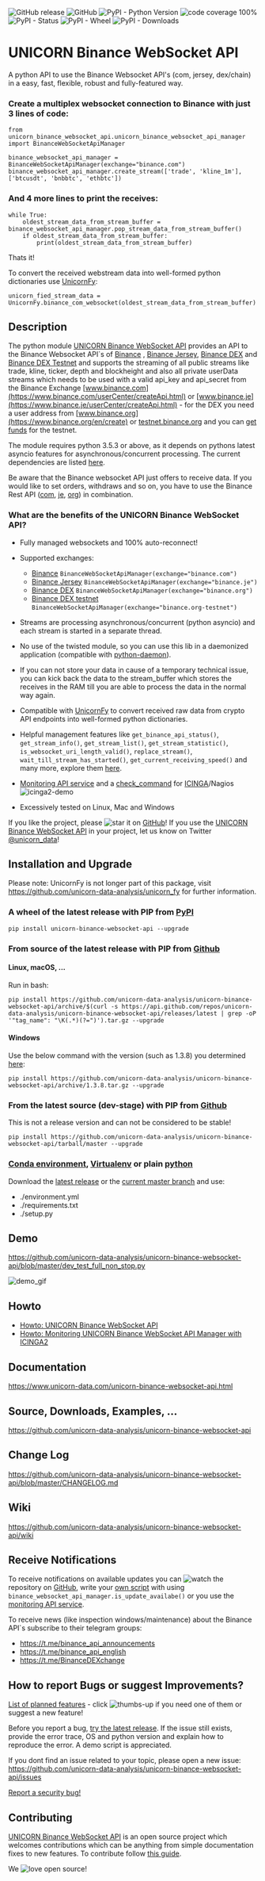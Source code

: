 ![GitHub release](https://img.shields.io/github/release/unicorn-data-analysis/unicorn-binance-websocket-api.svg) 
![GitHub](https://img.shields.io/github/license/unicorn-data-analysis/unicorn-binance-websocket-api.svg?color=blue) 
![PyPI - Python Version](https://img.shields.io/pypi/pyversions/unicorn-binance-websocket-api.svg) 
![code coverage 100%](https://img.shields.io/badge/coverage-100%25-brightgreen.svg) 
![PyPI - Status](https://img.shields.io/pypi/status/unicorn-binance-websocket-api.svg) 
![PyPI - Wheel](https://img.shields.io/pypi/wheel/unicorn-binance-websocket-api.svg?label=PyPI%20wheel&color=orange) 
![PyPI - Downloads](https://img.shields.io/pypi/dm/unicorn-binance-websocket-api.svg?label=PyPI%20downloads&color=orange)

# UNICORN Binance WebSocket API
A python API to use the Binance Websocket API's (com, jersey, dex/chain) in a easy, fast, flexible, robust and fully-featured way.

### Create a multiplex websocket connection to Binance with just 3 lines of code:
```
from unicorn_binance_websocket_api.unicorn_binance_websocket_api_manager import BinanceWebSocketApiManager

binance_websocket_api_manager = BinanceWebSocketApiManager(exchange="binance.com")
binance_websocket_api_manager.create_stream(['trade', 'kline_1m'], ['btcusdt', 'bnbbtc', 'ethbtc'])
```
### And 4 more lines to print the receives:
```
while True:
    oldest_stream_data_from_stream_buffer = binance_websocket_api_manager.pop_stream_data_from_stream_buffer()
    if oldest_stream_data_from_stream_buffer:
        print(oldest_stream_data_from_stream_buffer)
```
Thats it! 

To convert the received webstream data into well-formed python dictionaries use [UnicornFy](https://github.com/unicorn-data-analysis/unicorn_fy):
```
unicorn_fied_stream_data = UnicornFy.binance_com_websocket(oldest_stream_data_from_stream_buffer)
```


## Description
The python module [UNICORN Binance WebSocket API](https://github.com/unicorn-data-analysis/unicorn-binance-websocket-api) 
provides an API to the Binance Websocket API`s of [Binance](https://github.com/binance-exchange/binance-official-api-docs) 
, [Binance Jersey](https://github.com/binance-jersey/binance-official-api-docs/), 
[Binance DEX](https://docs.binance.org/api-reference/dex-api/ws-connection.html) and 
[Binance DEX Testnet](https://docs.binance.org/api-reference/dex-api/ws-connection.html) and supports the streaming of 
all public streams like trade, kline, ticker, depth and blockheight and also all private userData streams which needs 
to be used with a valid api_key and api_secret from the Binance Exchange 
[www.binance.com](https://www.binance.com/userCenter/createApi.html) or 
[www.binance.je](https://www.binance.je/userCenter/createApi.html) - for the DEX you need a user address from 
[www.binance.org](https://www.binance.org/en/create) or [testnet.binance.org](https://testnet.binance.org/en/create) 
and you can [get funds](https://www.binance.vision/tutorials/binance-dex-funding-your-testnet-account) for the testnet.

The module requires python 3.5.3 or above, as it depends on pythons latest asyncio features for asynchronous/concurrent 
processing. The current dependencies are listed 
[here](https://github.com/unicorn-data-analysis/unicorn-binance-websocket-api/blob/master/requirements.txt).

Be aware that the Binance websocket API just offers to receive data. If you would like to set orders, withdraws and so 
on, you have to use the Binance Rest API ([com](https://github.com/binance-exchange/binance-official-api-docs), 
[je](https://github.com/binance-jersey/binance-official-api-docs/), 
[org](https://docs.binance.org/api-reference/dex-api/paths.html)) in combination. 

### What are the benefits of the UNICORN Binance WebSocket API?
- Fully managed websockets and 100% auto-reconnect!
- Supported exchanges: 
    * [Binance](https://www.binance.com) `BinanceWebSocketApiManager(exchange="binance.com")`
    * [Binance Jersey](https://www.binance.je) `BinanceWebSocketApiManager(exchange="binance.je")`
    * [Binance DEX](https://www.binance.org) `BinanceWebSocketApiManager(exchange="binance.org")`
    * [Binance DEX testnet](https://testnet.binance.org) `BinanceWebSocketApiManager(exchange="binance.org-testnet")`

- Streams are processing asynchronous/concurrent (python asyncio) and each stream is started in a separate thread.
- No use of the twisted module, so you can use this lib in a daemonized application (compatible with 
[python-daemon](https://pypi.org/project/python-daemon/)).
- If you can not store your data in cause of a temporary technical issue, you can kick back the data to the 
stream_buffer which stores the receives in the RAM till you are able to process the data in the normal way again.
- Compatible with [UnicornFy](https://github.com/unicorn-data-analysis/unicorn_fy) to convert received raw data from
crypto API endpoints into well-formed python dictionaries. 
- Helpful management features like `get_binance_api_status()`, `get_stream_info()`, `get_stream_list()`, 
`get_stream_statistic()`, `is_websocket_uri_length_valid()`, `replace_stream()`, `wait_till_stream_has_started()`, 
`get_current_receiving_speed()` and many more, explore them 
[here](https://www.unicorn-data.com/unicorn-binance-websocket-api.html#binance_websocket_api_docu).
- [Monitoring API service](https://github.com/unicorn-data-analysis/unicorn-binance-websocket-api/wiki/UNICORN-Monitoring-API-Service) 
and a [check_command](https://github.com/unicorn-data-analysis/check_unicorn_monitoring_api.py) 
for [ICINGA](https://exchange.icinga.com/bithon/check_unicorn_monitoring_api)/Nagios 
![icinga2-demo](https://s3.gifyu.com/images/icinga2-unicorn_binance_websocket_api.png)
- Excessively tested on Linux, Mac and Windows

If you like the project, please ![star](https://s3.gifyu.com/images/stard237b3003af9f9a9.png) it on 
[GitHub](https://github.com/unicorn-data-analysis/unicorn-binance-websocket-api)! If you use the
[UNICORN Binance WebSocket API](https://github.com/unicorn-data-analysis/unicorn-binance-websocket-api) in your project,
 let us know on Twitter [@unicorn_data](https://twitter.com/unicorn_data)!

## Installation and Upgrade
Please note: UnicornFy is not longer part of this package, visit https://github.com/unicorn-data-analysis/unicorn_fy for
further information.
### A wheel of the latest release with PIP from [PyPI](https://pypi.org/project/unicorn-binance-websocket-api/)
`pip install unicorn-binance-websocket-api --upgrade`
### From source of the latest release with PIP from [Github](https://github.com/unicorn-data-analysis/unicorn-binance-websocket-api)
#### Linux, macOS, ...
Run in bash:

`pip install https://github.com/unicorn-data-analysis/unicorn-binance-websocket-api/archive/$(curl -s https://api.github.com/repos/unicorn-data-analysis/unicorn-binance-websocket-api/releases/latest | grep -oP '"tag_name": "\K(.*)(?=")').tar.gz --upgrade`
#### Windows
Use the below command with the version (such as 1.3.8) you determined 
[here](https://github.com/unicorn-data-analysis/unicorn-binance-websocket-api/releases/latest):

`pip install https://github.com/unicorn-data-analysis/unicorn-binance-websocket-api/archive/1.3.8.tar.gz --upgrade`
### From the latest source (dev-stage) with PIP from [Github](https://github.com/unicorn-data-analysis/unicorn-binance-websocket-api)
This is not a release version and can not be considered to be stable!

`pip install https://github.com/unicorn-data-analysis/unicorn-binance-websocket-api/tarball/master --upgrade`

### [Conda environment](https://conda.io/projects/conda/en/latest/user-guide/tasks/manage-environments.html), [Virtualenv](https://virtualenv.pypa.io/en/latest/) or plain [python](https://docs.python.org/2/install/)
Download the [latest release](https://github.com/unicorn-data-analysis/unicorn-binance-websocket-api/releases/latest) 
or the [current master branch](https://github.com/unicorn-data-analysis/unicorn-binance-websocket-api/archive/master.zip)
 and use:
- ./environment.yml
- ./requirements.txt
- ./setup.py

## Demo
https://github.com/unicorn-data-analysis/unicorn-binance-websocket-api/blob/master/dev_test_full_non_stop.py

![demo_gif](https://s3.gifyu.com/images/unicorn-binance-websocket-api_demo_1.6.1.gif)

## Howto
- [Howto: UNICORN Binance WebSocket API](https://www.unicorn-data.com/blog/article-details/howto-unicorn-binance-websocket-api.html)
- [Howto: Monitoring UNICORN Binance WebSocket API Manager with ICINGA2](https://www.unicorn-data.com/blog/article-details/howto-monitoring-unicorn-binance-websocket-api-manager-with-icinga2.html)

## Documentation
https://www.unicorn-data.com/unicorn-binance-websocket-api.html

## Source, Downloads, Examples, ...
https://github.com/unicorn-data-analysis/unicorn-binance-websocket-api

## Change Log
https://github.com/unicorn-data-analysis/unicorn-binance-websocket-api/blob/master/CHANGELOG.md

## Wiki
https://github.com/unicorn-data-analysis/unicorn-binance-websocket-api/wiki

## Receive Notifications
To receive notifications on available updates you can ![watch](https://s3.gifyu.com/images/github_watch.png) the 
repository on [GitHub](https://github.com/unicorn-data-analysis/unicorn-binance-websocket-api), write your 
[own script](https://github.com/unicorn-data-analysis/unicorn-binance-websocket-api/blob/master/example_version_of_this_package.py) 
with using `binance_websocket_api_manager.is_update_availabe()` or you use the 
[monitoring API service](https://github.com/unicorn-data-analysis/unicorn-binance-websocket-api/wiki/UNICORN-Monitoring-API-Service).

To receive news (like inspection windows/maintenance) about the Binance API`s subscribe to their telegram groups: 
- https://t.me/binance_api_announcements
- https://t.me/binance_api_english
- https://t.me/BinanceDEXchange

## How to report Bugs or suggest Improvements?
[List of planned features](https://github.com/unicorn-data-analysis/unicorn-binance-websocket-api/issues?q=is%3Aissue+is%3Aopen+label%3Aenhancement) - 
click ![thumbs-up](https://s3.gifyu.com/images/tu.png) if you need one of them or suggest a new feature!

Before you report a bug, [try the latest release](https://github.com/unicorn-data-analysis/unicorn-binance-websocket-api#installation-and-upgrade). If the issue still exists, provide the error trace, OS 
and python version and explain how to reproduce the error. A demo script is appreciated.

If you dont find an issue related to your topic, please open a new issue:
https://github.com/unicorn-data-analysis/unicorn-binance-websocket-api/issues

[Report a security bug!](https://github.com/unicorn-data-analysis/unicorn-binance-websocket-api/security/policy)

## Contributing
[UNICORN Binance WebSocket API](https://github.com/unicorn-data-analysis/unicorn-binance-websocket-api) is an open 
source project which welcomes contributions which can be anything from simple documentation fixes to new features. To 
contribute follow 
[this guide](https://github.com/unicorn-data-analysis/unicorn-binance-websocket-api/blob/master/CONTRIBUTING.md).
 
We ![love](https://s3.gifyu.com/images/heartae002231c41d8a80.png) open source!
